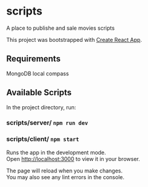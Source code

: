 # scripts

A place to publishe and sale movies scripts

This project was bootstrapped with [Create React App](https://github.com/facebook/create-react-app).

## Requirements

MongoDB local compass

## Available Scripts

In the project directory, run:

### scripts/server/ `npm run dev`

### scripts/client/ `npm start`

Runs the app in the development mode.\
Open [http://localhost:3000](http://localhost:3000) to view it in your browser.

The page will reload when you make changes.\
You may also see any lint errors in the console.
